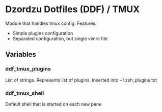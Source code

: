 # Dzordzu Dotfiles (DDF) / TMUX

Module that handles tmux config. Features:
- Simple plugins configuration
- Separated configuration, but single vimrc file

## Variables

### ddf_tmux_plugins
List of strings. Represents list of plugins. Inserted into ~/.zsh_plugins.txt

### ddf_tmux_shell
Default shell that is started on each new pane
